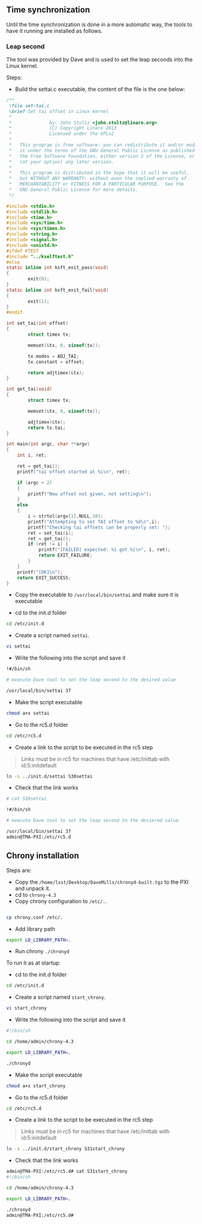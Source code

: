 ## Time synchronization

Until the time synchronization is done in a more automatic way, the tools to have it running are installed as follows.

### Leap second

The tool was provided by Dave and is used to set the leap seconds into the Linux kernel.

Steps:

- Build the settai.c executable, the content of the file is the one below:

```c
/**
 \file set-tai.c
 \brief Set tai offset in Linux kernel
 *
 *              by: John Stultz <john.stultz@linaro.org>
 *              (C) Copyright Linaro 2013
 *              Licensed under the GPLv2
 *
 *   This program is free software: you can redistribute it and/or modify
 *   it under the terms of the GNU General Public License as published by
 *   the Free Software Foundation, either version 2 of the License, or
 *   (at your option) any later version.
 *
 *   This program is distributed in the hope that it will be useful,
 *   but WITHOUT ANY WARRANTY; without even the implied warranty of
 *   MERCHANTABILITY or FITNESS FOR A PARTICULAR PURPOSE.  See the
 *   GNU General Public License for more details.
 */

#include <stdio.h>
#include <stdlib.h>
#include <time.h>
#include <sys/time.h>
#include <sys/timex.h>
#include <string.h>
#include <signal.h>
#include <unistd.h>
#ifdef KTEST
#include "../kselftest.h"
#else
static inline int ksft_exit_pass(void)
{
        exit(0);
}
static inline int ksft_exit_fail(void)
{
        exit(1);
}
#endif

int set_tai(int offset)
{
        struct timex tx;

        memset(&tx, 0, sizeof(tx));

        tx.modes = ADJ_TAI;
        tx.constant = offset;

        return adjtimex(&tx);
}

int get_tai(void)
{
        struct timex tx;

        memset(&tx, 0, sizeof(tx));

        adjtimex(&tx);
        return tx.tai;
}

int main(int argc, char **argv)
{
    int i, ret;

    ret = get_tai();
    printf("tai offset started at %i\n", ret);

    if (argc < 2)
    {
        printf("New offset not given, not setting\n");
    }
    else
    {
        i = strtol(argv[1],NULL,10);
        printf("Attempting to set TAI offset to %d\n",i);
        printf("Checking tai offsets can be properly set: ");
        ret = set_tai(i);
        ret = get_tai();
        if (ret != i) {
            printf("[FAILED] expected: %i got %i\n", i, ret);
            return EXIT_FAILURE;
        }
    }
    printf("[OK]\n");
    return EXIT_SUCCESS;
}

```

- Copy the executable to `/usr/local/bin/settai` and make sure it is executable

- cd to the init.d folder

```bash
cd /etc/init.d
```

- Create a script named `settai`.

```bash
vi settai
```

- Write the following into the script and save it

```bash
!#/bin/sh

# execute Dave tool to set the leap second to the desired value

/usr/local/bin/settai 37

```

- Make the script executable

```bash
chmod a+x settai
```

- Go to the rc5.d folder

```bash
cd /etc/rc5.d
```

- Create a link to the script to be executed in the rc5 step

> Links must be in rc5 for machines that have /etc/inittab with id:5:initdefault

```bash
ln -s ../init.d/settai S30settai
```

- Check that the link works

```bash
# cat S30settai

!#/bin/sh

# execute Dave tool to set the leap second to the desiered value

/usr/local/bin/settai 37
admin@TMA-PXI:/etc/rc5.d
```

## Chrony installation

Steps are:

- Copy the `/home/lsst/Desktop/DaveMills/chronyd-built.tgz` to the PXI and unpack it.
- cd to `chrony-4.3`
- Copy chrony configuration to `/etc/.`.

```bash

cp chrony.conf /etc/.

```

- Add library path

```bash
export LD_LIBRARY_PATH=.
```

- Run chrony `./chronyd`

To run it as at startup:

- cd to the init.d folder

```bash
cd /etc/init.d
```

- Create a script named `start_chrony`.

```bash
vi start_chrony
```

- Write the following into the script and save it

```bash
#!/bin/sh

cd /home/admin/chrony-4.3

export LD_LIBRARY_PATH=.

./chronyd
```

- Make the script executable

```bash
chmod a+x start_chrony
```

- Go to the rc5.d folder

```bash
cd /etc/rc5.d
```

- Create a link to the script to be executed in the rc5 step

> Links must be in rc5 for machines that have /etc/inittab with id:5:initdefault

```bash
ln -s ../init.d/start_chrony S31start_chrony
```

- Check that the link works

```bash
admin@TMA-PXI:/etc/rc5.d# cat S31start_chrony
#!/bin/sh

cd /home/admin/chrony-4.3

export LD_LIBRARY_PATH=.

./chronyd
admin@TMA-PXI:/etc/rc5.d#
```
